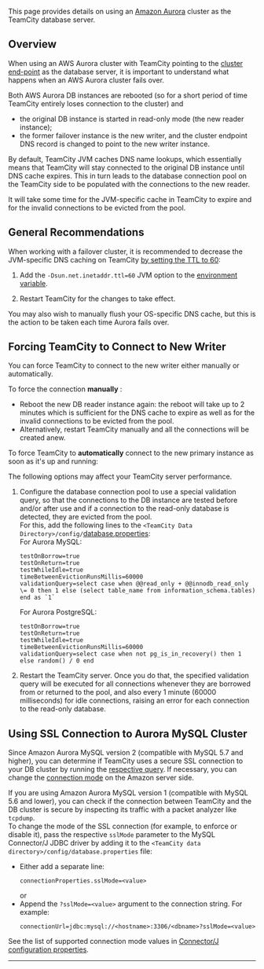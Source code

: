 [//]: # (title: Using AWS Aurora Database Cluster)
[//]: # (auxiliary-id: Using AWS Aurora Database Cluster)

This page provides details on using an [Amazon Aurora](http://docs.aws.amazon.com/AmazonRDS/latest/UserGuide/Aurora.Overview.html) cluster as the TeamCity database server.

<tag-list of="chapter" mode="tree" depth="4"/>

## Overview

When using an AWS Aurora cluster with TeamCity pointing to the [cluster end-point](http://docs.aws.amazon.com/AmazonRDS/latest/UserGuide/CHAP_Aurora.html#Aurora.Overview.Endpoints) as the database server, it is important to understand what happens when an AWS Aurora cluster fails over.

Both AWS Aurora DB instances are rebooted (so for a short period of time TeamCity entirely loses connection to the cluster) and
* the original DB instance is started in read-only mode (the new reader instance);
* the former failover instance is the new writer, and the cluster endpoint DNS record is changed to point to the new writer instance.

By default, TeamCity JVM caches DNS name lookups, which essentially means that TeamCity will stay connected to the original DB instance until DNS cache expires. This in turn leads to the database connection pool on the TeamCity side to be populated with the connections to the new reader.

It will take some time for the JVM-specific cache in TeamCity to expire and for the invalid connections to be evicted from the pool.

## General Recommendations 

When working with a failover cluster, it is recommended to decrease the JVM-specific DNS caching on TeamCity [by setting the TTL to 60](http://docs.aws.amazon.com/sdk-for-java/v1/developer-guide/java-dg-jvm-ttl.html):
1. Add the `-Dsun.net.inetaddr.ttl=60` JVM option to the [environment variable](configuring-teamcity-server-startup-properties.md#JVM+Options).

2. Restart TeamCity for the changes to take effect.

<note>

You may also wish to manually flush your OS-specific DNS cache, but this is the action to be taken each time Aurora fails over.
</note>

## Forcing TeamCity to Connect to New Writer

You can force TeamCity to connect to the new writer either manually or automatically.

To force the connection __manually__ :
* Reboot the new DB reader instance again: the reboot will take up to 2 minutes which is sufficient for the DNS cache to expire as well as for the invalid connections to be evicted from the pool.
* Alternatively, restart TeamCity manually and all the connections will be created anew.

To force TeamCity to __automatically__ connect to the new primary instance as soon as it's up and running:

<note>

The following options may affect your TeamCity server performance.
</note>

1. Configure the database connection pool to use a special validation query, so that the connections to the DB instance are tested before and/or after use and if a connection to the read-only database is detected, they are evicted from the pool.   
For this, add the following lines to the `<TeamCity Data Directory>/config/`[database.properties](setting-up-an-external-database.md#Database+Configuration+Properties):   
For Aurora MySQL:
    ```Shell
    testOnBorrow=true
    testOnReturn=true
    testWhileIdle=true
    timeBetweenEvictionRunsMillis=60000
    validationQuery=select case when @@read_only + @@innodb_read_only \= 0 then 1 else (select table_name from information_schema.tables) end as `1`
    
    ```
   
    For Aurora PostgreSQL:
    ```Shell
    testOnBorrow=true
    testOnReturn=true
    testWhileIdle=true
    timeBetweenEvictionRunsMillis=60000
    validationQuery=select case when not pg_is_in_recovery() then 1 else random() / 0 end
    
    ```  
2. Restart the TeamCity server. Once you do that, the specified validation query will be executed for all connections whenever they are borrowed from or returned to the pool, and also every 1 minute (60000 milliseconds) for idle connections, raising an error for each connection to the read-only database.

## Using SSL Connection to Aurora MySQL Cluster

Since Amazon Aurora MySQL version 2 (compatible with MySQL 5.7 and higher), you can determine if TeamCity uses a secure SSL connection to your DB cluster by running the [respective query](https://docs.aws.amazon.com/AmazonRDS/latest/AuroraUserGuide/ssl-certificate-rotation-aurora-mysql.html#ssl-certificate-rotation-aurora-mysql.determining-server). If necessary, you can change the [connection mode](https://docs.aws.amazon.com/AmazonRDS/latest/AuroraUserGuide/AuroraMySQL.Security.html#AuroraMySQL.Security.SSL) on the Amazon server side.

If you are using Amazon Aurora MySQL version 1 (compatible with MySQL 5.6 and lower), you can check if the connection between TeamCity and the DB cluster is secure by inspecting its traffic with a packet analyzer like `tcpdump`.   
To change the mode of the SSL connection (for example, to enforce or disable it), pass the respective `sslMode` parameter to the MySQL Connector/J JDBC driver by adding it to the `<TeamCity data directory>/config/database.properties` file:
* Either add a separate line:   
    ```Text 
    connectionProperties.sslMode=<value>
    ```
    or
* Append the `?sslMode=<value>` argument to the connection string. For example:   
    ```Text
    connectionUrl=jdbc:mysql://<hostname>:3306/<dbname>?sslMode=<value>
  ``` 

See the list of supported connection mode values in [Connector/J configuration properties](https://dev.mysql.com/doc/connector-j/8.0/en/connector-j-reference-configuration-properties.html).

__ __